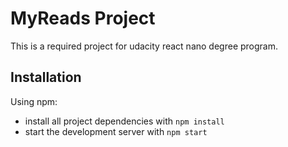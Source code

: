 # MyReads Project

This is a required project for udacity react nano degree program.

## Installation

Using npm:

* install all project dependencies with `npm install`
* start the development server with `npm start`



